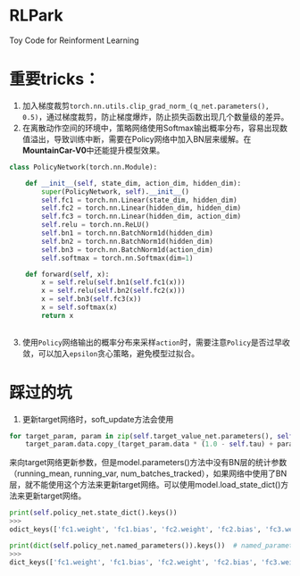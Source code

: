 # RLPark
 Toy Code for Reinforment Learning


# 重要tricks：
1. 加入梯度裁剪`torch.nn.utils.clip_grad_norm_(q_net.parameters(), 0.5)`，通过梯度裁剪，防止梯度爆炸，防止损失函数出现几个数量级的差异。
2. 在离散动作空间的环境中，策略网络使用Softmax输出概率分布，容易出现数值溢出，导致训练中断，需要在Policy网络中加入BN层来缓解。在**MountainCar-V0**中还能提升模型效果。
```python
class PolicyNetwork(torch.nn.Module):

    def __init__(self, state_dim, action_dim, hidden_dim):
        super(PolicyNetwork, self).__init__()
        self.fc1 = torch.nn.Linear(state_dim, hidden_dim)
        self.fc2 = torch.nn.Linear(hidden_dim, hidden_dim)
        self.fc3 = torch.nn.Linear(hidden_dim, action_dim)
        self.relu = torch.nn.ReLU()
        self.bn1 = torch.nn.BatchNorm1d(hidden_dim)
        self.bn2 = torch.nn.BatchNorm1d(hidden_dim)
        self.bn3 = torch.nn.BatchNorm1d(action_dim)
        self.softmax = torch.nn.Softmax(dim=1)

    def forward(self, x):
        x = self.relu(self.bn1(self.fc1(x)))
        x = self.relu(self.bn2(self.fc2(x)))
        x = self.bn3(self.fc3(x))
        x = self.softmax(x)
        return x
    
```

3. 使用`Policy`网络输出的概率分布来采样`action`时，需要注意`Policy`是否过早收敛，可以加入`epsilon`贪心策略，避免模型过拟合。



# 踩过的坑
1. 更新target网络时，soft_update方法会使用
```python
for target_param, param in zip(self.target_value_net.parameters(), self.value_net.parameters()):
    target_param.data.copy_(target_param.data * (1.0 - self.tau) + param.data * self.tau)
```
来向target网络更新参数，但是model.parameters()方法中没有BN层的统计参数（running_mean, running_var, num_batches_tracked），如果网络中使用了BN层，就不能使用这个方法来更新target网络。可以使用model.load_state_dict()方法来更新target网络。

```python
print(self.policy_net.state_dict().keys())
>>>
odict_keys(['fc1.weight', 'fc1.bias', 'fc2.weight', 'fc2.bias', 'fc3.weight', 'fc3.bias', 'bn1.weight', 'bn1.bias', 'bn1.running_mean', 'bn1.running_var', 'bn1.num_batches_tracked', 'bn2.weight', 'bn2.bias', 'bn2.running_mean', 'bn2.running_var', 'bn2.num_batches_tracked', 'bn3.weight', 'bn3.bias', 'bn3.running_mean', 'bn3.running_var', 'bn3.num_batches_tracked'])

print(dict(self.policy_net.named_parameters()).keys())  # named_parameters() 与 parameters() 类似，不过还会返回参数的名字。
>>>
dict_keys(['fc1.weight', 'fc1.bias', 'fc2.weight', 'fc2.bias', 'fc3.weight', 'fc3.bias', 'bn1.weight', 'bn1.bias', 'bn2.weight', 'bn2.bias', 'bn3.weight', 'bn3.bias'])
```